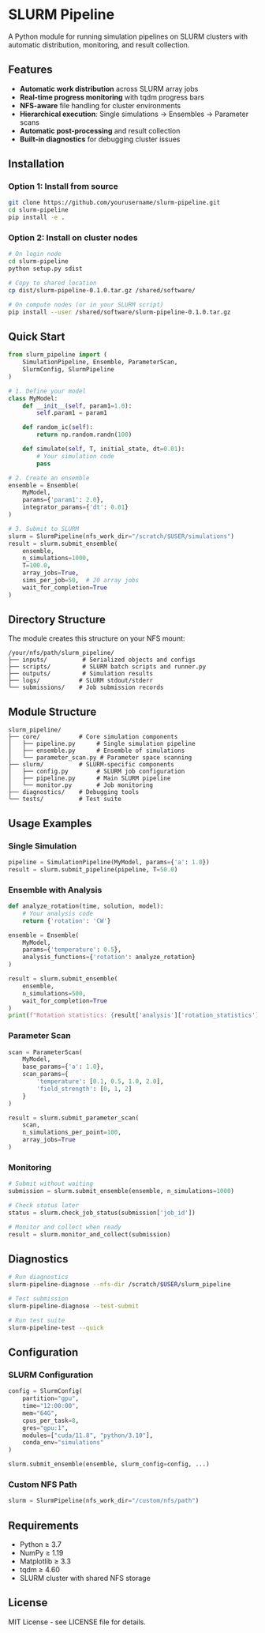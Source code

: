 # SLURM Pipeline

A Python module for running simulation pipelines on SLURM clusters with automatic distribution, monitoring, and result collection.

## Features

- **Automatic work distribution** across SLURM array jobs
- **Real-time progress monitoring** with tqdm progress bars
- **NFS-aware** file handling for cluster environments
- **Hierarchical execution**: Single simulations → Ensembles → Parameter scans
- **Automatic post-processing** and result collection
- **Built-in diagnostics** for debugging cluster issues

## Installation

### Option 1: Install from source
```bash
git clone https://github.com/yourusername/slurm-pipeline.git
cd slurm-pipeline
pip install -e .
```

### Option 2: Install on cluster nodes
```bash
# On login node
cd slurm-pipeline
python setup.py sdist

# Copy to shared location
cp dist/slurm-pipeline-0.1.0.tar.gz /shared/software/

# On compute nodes (or in your SLURM script)
pip install --user /shared/software/slurm-pipeline-0.1.0.tar.gz
```

## Quick Start

```python
from slurm_pipeline import (
    SimulationPipeline, Ensemble, ParameterScan,
    SlurmConfig, SlurmPipeline
)

# 1. Define your model
class MyModel:
    def __init__(self, param1=1.0):
        self.param1 = param1

    def random_ic(self):
        return np.random.randn(100)

    def simulate(self, T, initial_state, dt=0.01):
        # Your simulation code
        pass

# 2. Create an ensemble
ensemble = Ensemble(
    MyModel,
    params={'param1': 2.0},
    integrator_params={'dt': 0.01}
)

# 3. Submit to SLURM
slurm = SlurmPipeline(nfs_work_dir="/scratch/$USER/simulations")
result = slurm.submit_ensemble(
    ensemble,
    n_simulations=1000,
    T=100.0,
    array_jobs=True,
    sims_per_job=50,  # 20 array jobs
    wait_for_completion=True
)
```

## Directory Structure

The module creates this structure on your NFS mount:
```
/your/nfs/path/slurm_pipeline/
├── inputs/          # Serialized objects and configs
├── scripts/         # SLURM batch scripts and runner.py
├── outputs/         # Simulation results
├── logs/           # SLURM stdout/stderr
└── submissions/    # Job submission records
```

## Module Structure

```
slurm_pipeline/
├── core/           # Core simulation components
│   ├── pipeline.py      # Single simulation pipeline
│   ├── ensemble.py      # Ensemble of simulations
│   └── parameter_scan.py # Parameter space scanning
├── slurm/          # SLURM-specific components
│   ├── config.py        # SLURM job configuration
│   ├── pipeline.py      # Main SLURM pipeline
│   └── monitor.py       # Job monitoring
├── diagnostics/    # Debugging tools
└── tests/          # Test suite
```

## Usage Examples

### Single Simulation
```python
pipeline = SimulationPipeline(MyModel, params={'a': 1.0})
result = slurm.submit_pipeline(pipeline, T=50.0)
```

### Ensemble with Analysis
```python
def analyze_rotation(time, solution, model):
    # Your analysis code
    return {'rotation': 'CW'}

ensemble = Ensemble(
    MyModel,
    params={'temperature': 0.5},
    analysis_functions={'rotation': analyze_rotation}
)

result = slurm.submit_ensemble(
    ensemble,
    n_simulations=500,
    wait_for_completion=True
)
print(f"Rotation statistics: {result['analysis']['rotation_statistics']}")
```

### Parameter Scan
```python
scan = ParameterScan(
    MyModel,
    base_params={'a': 1.0},
    scan_params={
        'temperature': [0.1, 0.5, 1.0, 2.0],
        'field_strength': [0, 1, 2]
    }
)

result = slurm.submit_parameter_scan(
    scan,
    n_simulations_per_point=100,
    array_jobs=True
)
```

### Monitoring
```python
# Submit without waiting
submission = slurm.submit_ensemble(ensemble, n_simulations=1000)

# Check status later
status = slurm.check_job_status(submission['job_id'])

# Monitor and collect when ready
result = slurm.monitor_and_collect(submission)
```

## Diagnostics

```bash
# Run diagnostics
slurm-pipeline-diagnose --nfs-dir /scratch/$USER/slurm_pipeline

# Test submission
slurm-pipeline-diagnose --test-submit

# Run test suite
slurm-pipeline-test --quick
```

## Configuration

### SLURM Configuration
```python
config = SlurmConfig(
    partition="gpu",
    time="12:00:00",
    mem="64G",
    cpus_per_task=8,
    gres="gpu:1",
    modules=["cuda/11.8", "python/3.10"],
    conda_env="simulations"
)

slurm.submit_ensemble(ensemble, slurm_config=config, ...)
```

### Custom NFS Path
```python
slurm = SlurmPipeline(nfs_work_dir="/custom/nfs/path")
```

## Requirements

- Python ≥ 3.7
- NumPy ≥ 1.19
- Matplotlib ≥ 3.3
- tqdm ≥ 4.60
- SLURM cluster with shared NFS storage

## License

MIT License - see LICENSE file for details.
